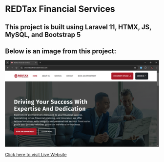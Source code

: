 # REDTax Financial Services

## This project is built using Laravel 11, HTMX, JS, MySQL, and Bootstrap 5

## Below is an image from this project:

![Website Homepage](https://github.com/marlonmdev/redtax-financial-app/blob/main/public/assets/images/redtax-homepage.png)

[Click here to visit Live Website](https://cms.redtaxfinancialservices.com/)
